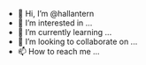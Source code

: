 - 👋 Hi, I’m @hallantern
- 👀 I’m interested in ...
- 🌱 I’m currently learning ...
- 💞️ I’m looking to collaborate on ...
- 📫 How to reach me ...

<!---
hallantern/hallantern is a ✨ special ✨ repository because its `README.md` (this file) appears on your GitHub profile.
You can click the Preview link to take a look at your changes.
--->
